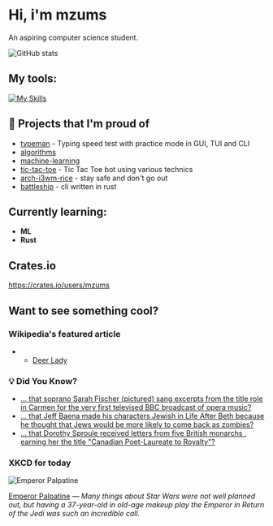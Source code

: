 # Hi, i'm mzums
An aspiring computer science student.  

![GitHub stats](https://github-readme-stats.vercel.app/api?username=mzums&show_icons=true&include_all_commits=true&theme=radical)

## My tools:
  
[![My Skills](https://skillicons.dev/icons?i=rust,python,pytorch,cpp,github,linux,arch,flutter&theme=dark)](https://skillicons.dev)

## 📌 Projects that I'm proud of
<!--PINNED:START-->
- [typeman](https://github.com/mzums/typeman) -  Typing speed test with practice mode in GUI, TUI and CLI 
- [algorithms](https://github.com/mzums/algorithms)
- [machine-learning](https://github.com/mzums/machine-learning)
- [tic-tac-toe](https://github.com/mzums/tic-tac-toe) - Tic Tac Toe bot using various technics
- [arch-i3wm-rice](https://github.com/mzums/arch-i3wm-rice) - stay safe and don't go out
- [battleship](https://github.com/mzums/battleship) - cli written in rust
<!--PINNED:END-->

## Currently learning:
- **ML**
- **Rust**

## Crates.io
https://crates.io/users/mzums

## Want to see something cool?

### Wikipedia's featured article
- <!--WIKI:START-->
  - [Deer Lady](https://en.wikipedia.org/wiki/Deer_Lady)
<!--WIKI:END-->

### 💡 Did You Know?
<!--DYK:START-->
  - [... that soprano Sarah Fischer (pictured) sang excerpts from the title role in Carmen for the very first televised BBC broadcast of opera music?](https://en.wikipedia.org/wiki/Sarah_Fischer_(soprano))
  - [... that Jeff Baena made his characters Jewish in Life After Beth because he thought that Jews would be more likely to come back as zombies?](https://en.wikipedia.org/wiki/Jeff_Baena)
  - [... that Dorothy Sproule received letters from five British monarchs , earning her the title "Canadian Poet-Laureate to Royalty"?](https://en.wikipedia.org/wiki/Dorothy_Sproule)
<!--DYK:END-->

### XKCD for today
<!--XKCD:START-->
![Emperor Palpatine](https://imgs.xkcd.com/comics/emperor_palpatine.png)

[Emperor Palpatine](https://xkcd.com/3157) — *Many things about Star Wars were not well planned out, but having a 37-year-old in old-age makeup play the Emperor in Return of the Jedi was such an incredible call.*
<!--XKCD:END-->
